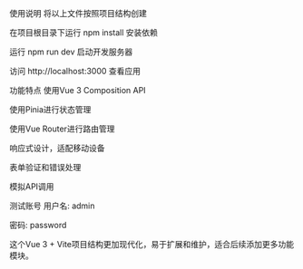 使用说明
将以上文件按照项目结构创建

在项目根目录下运行 npm install 安装依赖

运行 npm run dev 启动开发服务器

访问 http://localhost:3000 查看应用

功能特点
使用Vue 3 Composition API

使用Pinia进行状态管理

使用Vue Router进行路由管理

响应式设计，适配移动设备

表单验证和错误处理

模拟API调用

测试账号
用户名: admin

密码: password

这个Vue 3 + Vite项目结构更加现代化，易于扩展和维护，适合后续添加更多功能模块。